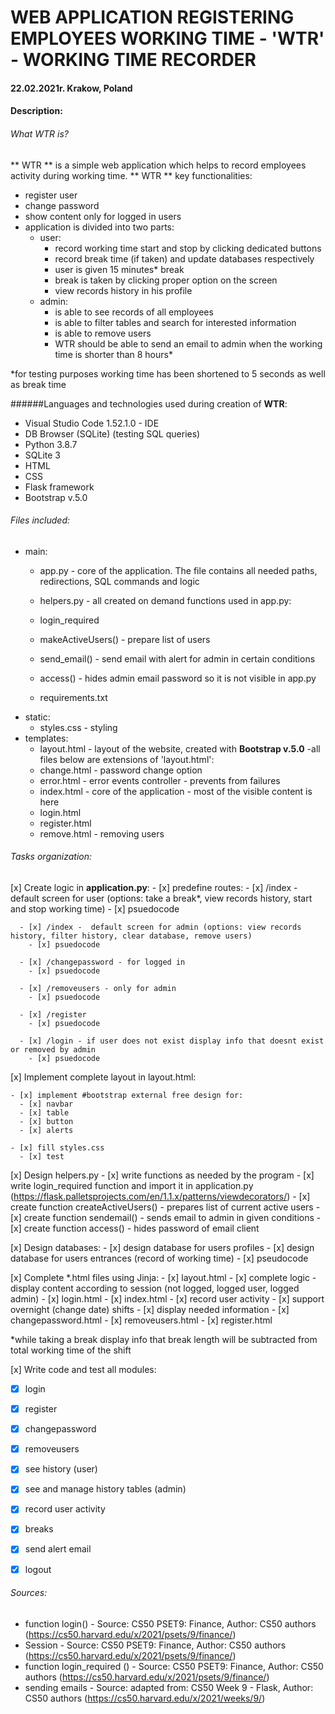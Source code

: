 # WEB APPLICATION REGISTERING EMPLOYEES WORKING TIME - **'WTR' - WORKING TIME RECORDER** 		
#### 22.02.2021r. Krakow, Poland


#### Description:

###### What WTR is?
** WTR ** is a simple web application which helps to record employees activity during working time. 
** WTR ** key functionalities:
 - register user
 - change password
 - show content only for logged in users
 - application is divided into two parts: 
   - user:
     - record working time start and stop by clicking dedicated buttons
     - record break time (if taken) and update databases respectively
     - user is given 15 minutes* break 
     - break is taken by clicking proper option on the screen
     - view records history in his profile 
   - admin:
     - is able to see records of all employees
     - is able to filter tables and search for interested information 
     - is able to remove users 
     - WTR should be able to send an email to admin when the working time is shorter than 8 hours*


*for testing purposes working time has been shortened to 5 seconds as well as break time     

######Languages and technologies used during creation of **WTR**: 

 - Visual Studio Code 1.52.1.0 - IDE
 - DB Browser (SQLite) (testing SQL queries)
 - Python 3.8.7
 - SQLite 3
 - HTML
 - CSS
 - Flask framework
 - Bootstrap v.5.0

###### Files included: 
 - main:
   - app.py - core of the application. The file contains
     all needed paths, redirections, SQL commands and logic 
   - helpers.py - all created on demand functions used in app.py:
	- login_required 
	- makeActiveUsers() - prepare list of users
	- send_email()  - send email with alert for admin in certain conditions
	- access() - hides admin email password so it is not visible in app.py

   - requirements.txt 
 - static:
   - styles.css - styling
 - templates:
   - layout.html - layout of the website, created with **Bootstrap v.5.0**
     -all files below are extensions of 'layout.html':
   	- change.html - password change option
   	- error.html - error events controller - prevents from failures
   	- index.html - core of the application - most of the visible content is here
   	- login.html
   	- register.html 
   	- remove.html - removing users

###### Tasks organization:

 [x] Create logic in **application.py**:
	- [x] predefine routes:
	  - [x] /index - default screen for user (options: take a break*, view records history, start and stop working time)
	    - [x] psuedocode

	  - [x] /index -  default screen for admin (options: view records history, filter history, clear database, remove users)
	    - [x] psuedocode

	  - [x] /changepassword - for logged in
	    - [x] psuedocode 

	  - [x] /removeusers - only for admin
	    - [x] psuedocode

	  - [x] /register 
	    - [x] psuedocode

	  - [x] /login - if user does not exist display info that doesnt exist or removed by admin
	    - [x] psuedocode

 [x] Implement complete layout in layout.html:
		
	- [x] implement #bootstrap external free design for:
	  - [x] navbar
	  - [x] table
	  - [x] button
	  - [x] alerts

	- [x] fill styles.css
	  - [x] test

[x] Design helpers.py 
	- [x] write functions as needed by the program
	  - [x] write login_required function and import it in application.py (https://flask.palletsprojects.com/en/1.1.x/patterns/viewdecorators/)
	  - [x] create function createActiveUsers() - prepares list of current active users
	  - [x] create function sendemail() - sends email to admin in given conditions
	  - [x] create function access() - hides password of email client

[x] Design databases:
	- [x] design database for users profiles
	- [x] design database for users entrances (record of working time)
	  - [x] pseudocode

[x] Complete *.html files using Jinja:
	- [x] layout.html
	  - [x] complete logic - display content according to session (not logged, logged user, logged admin)
	- [x] login.html
	- [x] index.html
	  - [x] record user activity
	  - [x] support overnight (change date) shifts
	  - [x] display needed information
	- [x] changepassword.html
	- [x] removeusers.html
	- [x] register.html

*while taking a break display info that break length will be subtracted from total working time of the shift 

[x] Write code and test all modules:
 - [x] login
 - [x] register
 - [x] changepassword
 - [x] removeusers
 - [x] see history (user)
 - [x] see and manage history tables (admin)
 - [x] record user activity
 - [x] breaks
 - [x] send alert email
 - [x] logout


###### Sources: 
 - function login() - Source: CS50 PSET9: Finance, Author: CS50 authors (https://cs50.harvard.edu/x/2021/psets/9/finance/)
 - Session - Source: CS50 PSET9: Finance, Author: CS50 authors (https://cs50.harvard.edu/x/2021/psets/9/finance/)
 - function login_required () - Source: CS50 PSET9: Finance, Author: CS50 authors (https://cs50.harvard.edu/x/2021/psets/9/finance/)
 - sending emails - Source: adapted from: CS50 Week 9 - Flask, Author: CS50 authors (https://cs50.harvard.edu/x/2021/weeks/9/)
